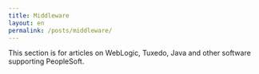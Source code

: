 ```yaml
---
title: Middleware
layout: en
permalink: /posts/middleware/
---
```


This section is for articles on WebLogic, Tuxedo, Java and other software supporting PeopleSoft.